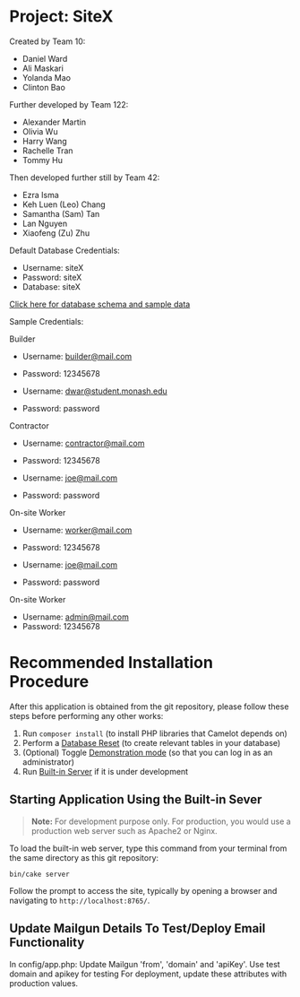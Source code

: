 # Project: SiteX

Created by Team 10:
- Daniel Ward
- Ali Maskari
- Yolanda Mao
- Clinton Bao

Further developed by Team 122:
- Alexander Martin
- Olivia Wu
- Harry Wang
- Rachelle Tran
- Tommy Hu

Then developed further still by Team 42:
- Ezra Isma
- Keh Luen (Leo) Chang
- Samantha (Sam) Tan
- Lan Nguyen
- Xiaofeng (Zu) Zhu

Default Database Credentials:
- Username: siteX
- Password: siteX
- Database: siteX

[Click here for database schema and sample data](https://git.infotech.monash.edu/UGIE/ugie-2022/team10/team10-app_fit3048/-/blob/master/sitex_schema.sql)

Sample Credentials:

Builder
- Username: builder@mail.com
- Password: 12345678

- Username: dwar@student.monash.edu
- Password: password

Contractor
- Username: contractor@mail.com
- Password: 12345678

- Username: joe@mail.com
- Password: password

On-site Worker
- Username: worker@mail.com
- Password: 12345678

- Username: joe@mail.com
- Password: password

On-site Worker
- Username: admin@mail.com
- Password: 12345678

# Recommended Installation Procedure

After this application is obtained from the git repository, please follow these steps before performing any other works:

1. Run `composer install` (to install PHP libraries that Camelot depends on)
2. Perform a [Database Reset](#database-initialization-and-reset) (to create relevant tables in your database)
3. (Optional) Toggle [Demonstration mode](#demonstration-mode) (so that you can log in as an administrator)
4. Run [Built-in Server](#built-in-sever) if it is under development

## Starting Application Using the Built-in Sever

> **Note:** For development purpose only.
> For production, you would use a production web server such as Apache2 or Nginx.

To load the built-in web server, type this command from your terminal from the same directory as this git repository:

```
bin/cake server
```

Follow the prompt to access the site, typically by opening a browser and navigating to `http://localhost:8765/`.

## Update Mailgun Details To Test/Deploy Email Functionality
In config/app.php:
Update Mailgun 'from', 'domain' and 'apiKey'.
Use test domain and apikey for testing
For deployment, update these attributes with production values.
